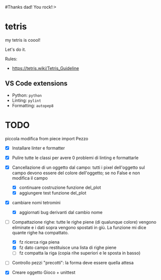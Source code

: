#Thanks dad! You rock!:>


# tetris
my tetris is coool! 

Let's do it.

Rules:

- https://tetris.wiki/Tetris_Guideline


## VS Code extensions

- Python: `python`
- Linting: `pylint`
- Formatting: `autopep8`

# TODO
piccola modifica
from piece import Pezzo
- [x] Installare linter e formatter
- [x] Pulire tutte le classi per avere 0 problemi di linting e formattarle
- [x] Cancellazione di un oggetto dal campo: tutti i pixel dell'oggetto sul campo devono essere del colore dell'oggetto; se no False e non modifica il campo
    - [x] continuare costruzione funzione del_plot
    - [x] aggiungere test funzione del_plot
- [x] cambiare nomi tetromini
    - [x] aggiornati bug derivanti dal cambio nome 
- [ ] Compattazione righe: tutte le righe piene (di qualunque colore) vengono eliminate e i dati sopra vengono spostati in giù. La funzione mi dice quante righe ha compattato.
    - [x] fz ricerca riga piena
    - [x] fz dato campo restituisce una lista di righe piene
    - [ ] fz compatta la riga (copia rihe superiori e le sposta in basso) 
- [ ] Controllo pezzi "precotti": la forma deve essere quella attesa
- [x] Creare oggetto Gioco + unittest




